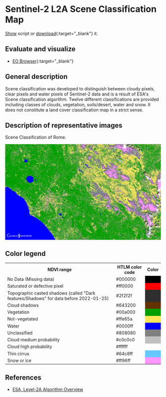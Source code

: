 # Sentinel-2 L2A Scene Classification Map

<a href="#" id='togglescript'>Show</a> script or [download](script.js){:target="_blank"} it.
<div id='script_view' style="display:none">
{% highlight javascript %}
      {% include_relative script.js %}
{% endhighlight %}
</div>

## Evaluate and visualize

 - [EO Browser](https://sentinelshare.page.link/gjMg){:target="_blank"}

## General description

Scene classification was developed to distinguish between cloudy pixels, clear pixels and water pixels of Sentinel-2 data and is a result of ESA's Scene classification algorithm. Twelve different classifications are provided including classes of clouds, vegetation, soils/desert, water and snow. It does not constitute a land cover classification map in a strict sense.

## Description of representative images

Scene Classification of Rome. 

![NDVI of Rome](fig/fig1.png)

## Color legend
<table>
  <tr>
    <th>NDVI range</th>
    <th>HTLM color code</th>
    <th>Color</th>
  </tr>
  <tr>
    <td>No Data (Missing data)</td>
    <td>#000000</td>
    <td style="background-color: #000000;"></td>
  </tr>
  <tr>
    <td>Saturated or defective pixel</td>
    <td>#ff0000</td>
    <td style="background-color: #ff0000;"></td>
  </tr>
  <tr>
    <td>Topographic casted shadows (called "Dark features/Shadows" for data before 2022-01-25)</td>
    <td>#2f2f2f</td>
    <td style="background-color: #2f2f2f;"></td>
  </tr>
  <tr>
    <td>Cloud shadows</td>
    <td>#643200</td>
    <td style="background-color: #643200;"></td>
  </tr>
  <tr>
    <td>Vegetation</td>
    <td>#00a000</td>
    <td style="background-color: #00a000;"></td>
  </tr>
  <tr>
    <td>Not-vegetated</td>
    <td>#ffe65a</td>
    <td style="background-color: #ffe65a;"></td>
  </tr>
  <tr>
    <td>Water</td>
    <td>#0000ff</td>
    <td style="background-color: #0000ff;"></td>
  </tr>
  <tr>
    <td>Unclassified</td>
    <td>#808080</td>
    <td style="background-color: #808080;"></td>
  </tr>
  <tr>
    <td>Cloud medium probability</td>
    <td>#c0c0c0</td>
    <td style="background-color: #c0c0c0;"></td>
  </tr>
  <tr>
    <td>Cloud high probability</td>
    <td>#ffffff</td>
    <td style="background-color: #ffffff;"></td>
  </tr>
  <tr>
    <td>Thin cirrus</td>
    <td>#64c8ff</td>
    <td style="background-color: #64c8ff;"></td>
  </tr>
  <tr>
    <td>Snow or ice</td>
    <td>#ff96ff</td>
    <td style="background-color: #ff96ff;"></td>
  </tr>

</table>

## References

- [ESA, Level-2A Algorithm Overview](https://sentinel.esa.int/web/sentinel/technical-guides/sentinel-2-msi/level-2a/algorithm)
